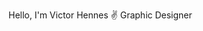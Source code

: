 Hello, I'm Victor Hennes ✌️
Graphic Designer

<!---
viktorhennes/viktorhennes is a ✨ special ✨ repository because its `README.md` (this file) appears on your GitHub profile.
You can click the Preview link to take a look at your changes.
--->
